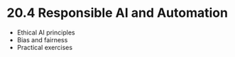 # 20.4 Responsible AI and Automation

- Ethical AI principles
- Bias and fairness
- Practical exercises
